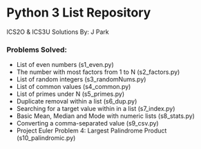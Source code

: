 # Python 3 List Repository

ICS2O & ICS3U Solutions
By: J Park

### Problems Solved:
- List of even numbers (s1_even.py)
- The number with most factors from 1 to N (s2_factors.py)
- List of random integers (s3_randomNums.py)
- List of common values (s4_common.py)
- List of primes under N (s5_primes.py)
- Duplicate removal within a list (s6_dup.py)
- Searching for a target value within in a list (s7_index.py)
- Basic Mean, Median and Mode with numeric lists (s8_stats.py)
- Converting a comma-separated value (s9_csv.py)
- Project Euler Problem 4: Largest Palindrome Product (s10_palindromic.py)
